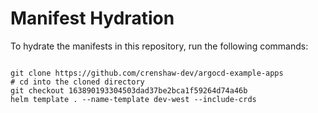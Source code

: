 
# Manifest Hydration

To hydrate the manifests in this repository, run the following commands:

```shell

git clone https://github.com/crenshaw-dev/argocd-example-apps
# cd into the cloned directory
git checkout 163890193304503dad37be2bca1f59264d74a46b
helm template . --name-template dev-west --include-crds
```